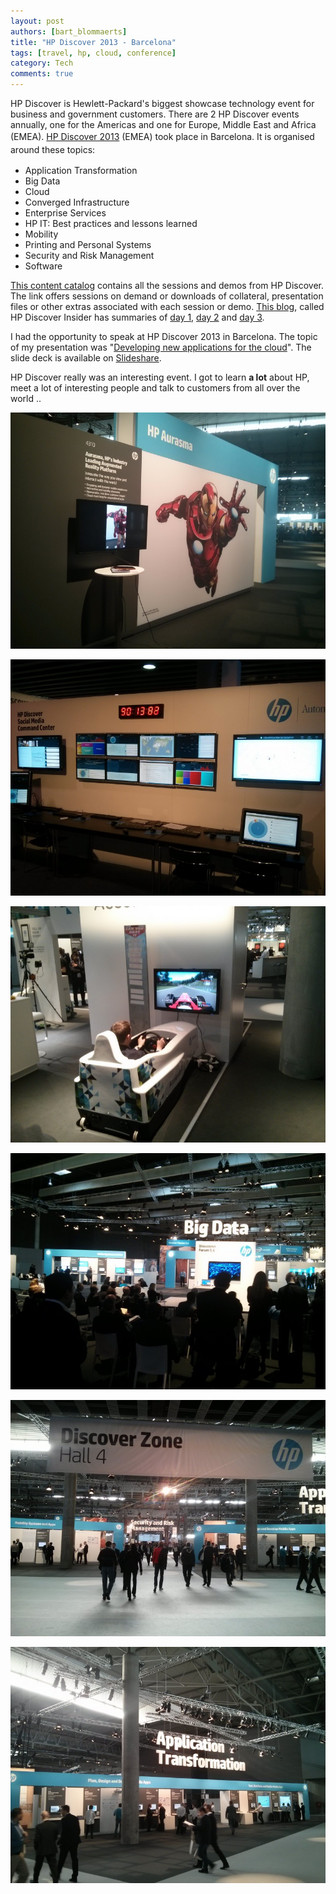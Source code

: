 ```yaml
---
layout: post
authors: [bart_blommaerts]
title: "HP Discover 2013 - Barcelona"
tags: [travel, hp, cloud, conference]
category: Tech
comments: true
---
```


HP Discover is Hewlett-Packard's biggest showcase technology event for business and government customers. There are 2 HP Discover events annually, one for the Americas and one for Europe, Middle East and Africa (EMEA). <a title="HP Discover" href="http://h30614.www3.hp.com/Discover" target="_blank">HP Discover 2013</a> (EMEA) took place in Barcelona. <span style="line-height: 1.5em;">It is organised around these topics:</span>
<ul>
	<li>Application Transformation</li>
	<li>Big Data</li>
	<li>Cloud</li>
	<li>Converged Infrastructure</li>
	<li>Enterprise Services</li>
	<li>HP IT: Best practices and lessons learned</li>
	<li>Mobility</li>
	<li>Printing and Personal Systems</li>
	<li>Security and Risk Management</li>
	<li>Software</li>
</ul>
<a title="Content Catalog" href="http://h30614.www3.hp.com/Discover/Events/Barcelona2013/ContentCatalog#tab-browse" target="_blank">This content catalog</a> contains all the sessions and demos from HP Discover. The link offers sessions on demand or downloads of collateral, presentation files or other extras associated with each session or demo. <a title="HP Discover Insider" href="http://h30507.www3.hp.com/t5/HP-DISCOVER-Insider/bg-p/hp-discover-event#.Uq22MJBDv54" target="_blank">This blog</a>, called HP Discover Insider has summaries of <a title="Day 1" href="http://h30507.www3.hp.com/t5/HP-DISCOVER-Insider/Innovation-Big-Data-storage-and-more-HP-Discover-2013-Barcelona/ba-p/151339#.Uq22epBDv54" target="_blank">day 1</a>, <a title="Day 2" href="http://h30507.www3.hp.com/t5/HP-DISCOVER-Insider/Enterprise-software-services-and-new-devices-Day-2-wrap-up-of-HP/ba-p/151537#.Uq22oJBDv54" target="_blank">day 2</a> and <a title="Day 3" href="http://h30507.www3.hp.com/t5/HP-DISCOVER-Insider/It-s-a-wrap-highlights-replays-and-downloads-from-HP-Discover/ba-p/151593#.Uq22t5BDv54" target="_blank">day 3</a>.

I had the opportunity to speak at HP Discover 2013 in Barcelona. The topic of my presentation was "<a title="Developing new applications for the cloud" href="http://h30614.www3.hp.com/Discover/Events/Barcelona2013/SessionDetail/7951b05b-e7e9-4564-abd8-a968077ce5fe" target="_blank">Developing new applications for the cloud</a>". The slide deck is available on <a title="Slideshare" href="http://www.slideshare.net/BartBlommaerts/hp-discover-developing-new-applications-for-the-cloud" target="_blank">Slideshare</a>.

HP Discover really was an interesting event. I got to learn <strong>a lot</strong> about HP, meet a lot of interesting people and talk to customers from all over the world ..

<p style="text-align: center;">  
  <img class="image fit" alt="hp discover" src="/img/older/discover1.jpg">
</p>

<p style="text-align: center;">  
  <img class="image fit" alt="hp discover" src="/img/older/discover2.jpg">
</p>

<p style="text-align: center;">  
  <img class="image fit" alt="hp discover" src="/img/older/discover3.jpg">
</p>

<p style="text-align: center;">  
  <img class="image fit" alt="hp discover" src="/img/older/discover4.jpg">
</p>

<p style="text-align: center;">  
  <img class="image fit" alt="hp discover" src="/img/older/discover5.jpg">
</p>

<p style="text-align: center;">  
  <img class="image fit" alt="hp discover" src="/img/older/discover6.jpg">
</p>